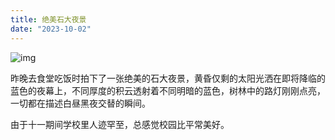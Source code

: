 ```yaml
---
title: 绝美石大夜景
date: "2023-10-02"
---
```


![img](https://mysite-bucket.oss-cn-wulanchabu.aliyuncs.com/blog_img/%E5%8D%81%E4%B8%80%E7%9F%B3%E5%A4%A7%E7%BB%9D%E7%BE%8E%E5%A4%9C%E6%99%AF.jpg?x-oss-process=style/small_size_rule)

昨晚去食堂吃饭时拍下了一张绝美的石大夜景，黄昏仅剩的太阳光洒在即将降临的蓝色的夜幕上，不同厚度的积云透射着不同明暗的蓝色，树林中的路灯刚刚点亮，一切都在描述白昼黑夜交替的瞬间。

由于十一期间学校里人迹罕至，总感觉校园比平常美好。